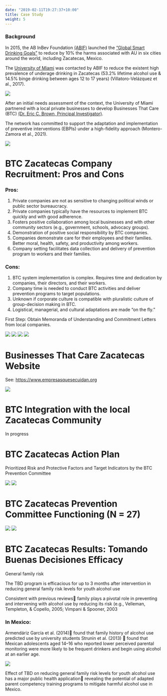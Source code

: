 ```yaml
---
date: "2019-02-11T19:27:37+10:00"
title: Case Study
weight: 5
---
```


### Background

In 2015, the AB InBev Foundation [(ABIF)](https://abinbevfoundation.org/) launched the [“Global Smart Drinking Goals”](https://www.ab-inbev.com/smart-drinking/smart-drinking-goals/) to reduce by 10% the harms associated with AU in six cities around the world, including Zacatecas, Mexico.

The [University of Miami](https://welcome.miami.edu/) was contacted by ABIF to reduce the existent high prevalence of underage drinking in Zacatecas      (53.2% lifetime alcohol use & 14.5% binge drinking between ages 12 to 17 years) (Villatoro-Velázquez et al., 2017).

![](img4/img4_1.png)

After an initial needs assessment of the context, the University of Miami partnered with a local private businesses to develop Businesses That Care (BTC) [(Dr. Eric C. Brown, Principal Investigator)](https://people.miami.edu/profile/ecb41@miami.edu).

The network has committed to support the adaptation and implementation of preventive interventions (EBPIs) under a high-fidelity approach (Montero-Zamora et al., 2021).

![](img4/img4_2.png)  

# BTC Zacatecas Company Recruitment: Pros and Cons

### Pros:

1. Private companies are not as sensitive to changing political winds or public sector bureaucracy. 
1. Private companies typically have the resources to implement BTC quickly and with good adherence.
1. Fosters positive collaboration among local businesses and with other community sectors (e.g., government, schools, advocacy groups).
1. Demonstration of positive social responsibility by BTC companies.
1. Companies demonstrate care for their employees and their families. Better moral, health, safety, and productivity among workers.
1. Company setting facilitates data collection and delivery of prevention program to workers and their families.

### Cons:

1. BTC system implementation is complex. Requires time and dedication by companies, their directors, and their workers.
1. Company time is needed to conduct BTC activities and deliver prevention programs to target populations.
1. Unknown if corporate culture is compatible with pluralistic culture of group-decision making in BTC.
1. Logistical, managerial, and cultural adaptations are made “on the fly.”


First Step: 
Obtain Memoranda of Understanding and Commitment Letters from local companies.

![](img4/img4_3.png)
![](img4/img4_4.png)
![](img4/img4_5.png)
![](img4/img4_6.png)


# Businesses That Care Zacatecas Website

See: https://www.empresasquesecuidan.org

![](img4/img4_7.png)

# BTC Integration with the local Zacatecas Community

In progress

# BTC Zacatecas Action Plan

Prioritized Risk and Protective Factors and Target Indicators by the BTC Prevention Committee

![](img4/img4_8.png)
![](img4/img4_9.png)

# BTC Zacatecas Prevention Committee Functioning (N = 27)

![](img4/img4_11.png)
![](img4/img4_12.png)

# BTC Zacatecas Results: Tomando Buenas Decisiones Efficacy

General family risk

The TBD program is efficacious for up to 3 months after intervention in reducing general family risk levels for youth alcohol use

Consistent with previous reviews family plays a pivotal role in preventing and intervening with alcohol use by reducing its risk (e.g., Velleman, Templeton, & Copello, 2005; Vimpani & Spooner, 2003

### In Mexico:
Armendáriz García et al. (2014) found that family history of alcohol use predicted use by university students
Strunin et al. (2013)   found that Mexican adolescents aged 14–16 who reported lower perceived parental monitoring were more likely to be frequent drinkers and begin using alcohol at an earlier age. 

![](img4/img4_13.png)

Effect of TBD on reducing general family risk levels for youth alcohol use has a major public health application revealing the potential of adapted parent competency training programs to mitigate harmful alcohol use in Mexico.


